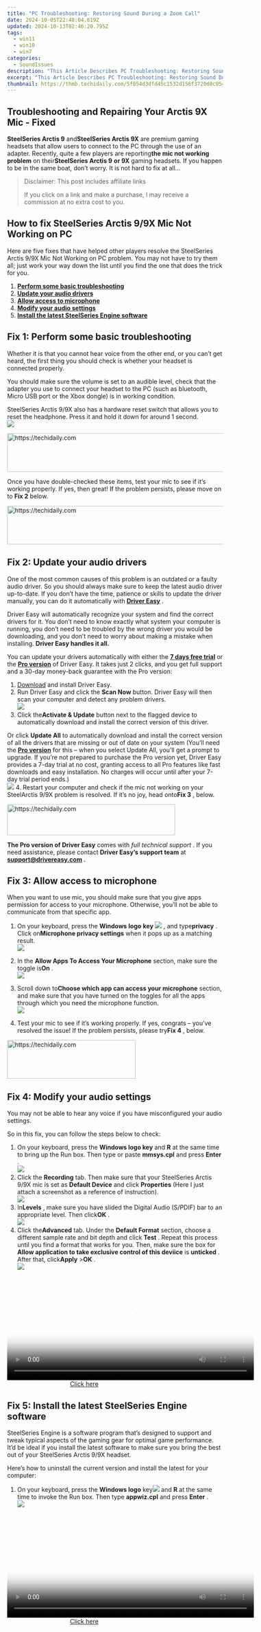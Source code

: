 ```yaml
---
title: "PC Troubleshooting: Restoring Sound During a Zoom Call"
date: 2024-10-05T22:48:04.619Z
updated: 2024-10-13T02:46:20.795Z
tags:
  - win11
  - win10
  - win7
categories:
  - SoundIssues
description: "This Article Describes PC Troubleshooting: Restoring Sound During a Zoom Call"
excerpt: "This Article Describes PC Troubleshooting: Restoring Sound During a Zoom Call"
thumbnail: https://thmb.techidaily.com/5f054d3dfd45c1532d156f3720d0c9546d3d3042842f99d6ad1737f5e8cdf8a9.jpg
---
```


## Troubleshooting and Repairing Your Arctis 9X Mic - Fixed

**SteelSeries Arctis 9** and**SteelSeries Arctis 9X** are premium gaming headsets that allow users to connect to the PC through the use of an adapter. Recently, quite a few players are reporting**the mic not working problem** on their**SteelSeries Arctis 9** **or 9X** gaming headsets. If you happen to be in the same boat, don’t worry. It is not hard to fix at all…

>  Disclaimer: This post includes affiliate links
>
>  If you click on a link and make a purchase, I may receive a commission at no extra cost to you.
>

## How to fix SteelSeries Arctis 9/9X Mic Not Working on PC

 Here are five fixes that have helped other players resolve the SteelSeries Arctis 9/9X Mic Not Working on PC problem. You may not have to try them all; just work your way down the list until you find the one that does the trick for you.

1. **[Perform some basic troubleshooting](https://tools.techidaily.com/drivereasy/download/)**
2. **[Update your audio drivers](https://tools.techidaily.com/drivereasy/download/)**
3. **[Allow access to microphone](https://tools.techidaily.com/drivereasy/download/)**
4. **[Modify your audio settings](https://tools.techidaily.com/drivereasy/download/)**
5. **[Install the latest SteelSeries Engine software](https://tools.techidaily.com/drivereasy/download/)**

## Fix 1: Perform some basic troubleshooting

 Whether it is that you cannot hear voice from the other end, or you can’t get heard, the first thing you should check is whether your headset is connected properly.

 You should make sure the volume is set to an audible level, check that the adapter you use to connect your headset to the PC (such as bluetooth, Micro USB port or the Xbox dongle) is in working condition.

 SteelSeries Arctis 9/9X also has a hardware reset switch that allows you to reset the headphone. Press it and hold it down for around 1 second.  
![](https://images.drivereasy.com/wp-content/uploads/2021/04/arctis9.png)

<!-- affiliate ads begin -->
<a href="https://appsumo.8odi.net/c/5597632/2037358/7443" target="_top" id="2037358">
  <img src="//a.impactradius-go.com/display-ad/7443-2037358" border="0" alt="https://techidaily.com" width="728" height="90"/>
</a>
<img height="0" width="0" src="https://appsumo.8odi.net/i/5597632/2037358/7443" style="position:absolute;visibility:hidden;" border="0" />
<!-- affiliate ads end -->

 Once you have double-checked these items, test your mic to see if it’s working properly. If yes, then great! If the problem persists, please move on to **Fix 2** below.

<!-- affiliate ads begin -->
<a href="https://zebaoaffiliateprogram.pxf.io/c/5597632/2137972/21526" target="_top" id="2137972">
  <img src="//a.impactradius-go.com/display-ad/21526-2137972" border="0" alt="https://techidaily.com" width="728" height="90"/>
</a>
<img height="0" width="0" src="https://zebaoaffiliateprogram.pxf.io/i/5597632/2137972/21526" style="position:absolute;visibility:hidden;" border="0" />
<!-- affiliate ads end -->

## Fix 2: Update your audio drivers

 One of the most common causes of this problem is an outdated or a faulty audio driver. So you should always make sure to keep the latest audio driver up-to-date. If you don’t have the time, patience or skills to update the driver manually, you can do it automatically with **[Driver Easy](https://tools.techidaily.com/drivereasy/download/)**  .

 Driver Easy will automatically recognize your system and find the correct drivers for it. You don’t need to know exactly what system your computer is running, you don’t need to be troubled by the wrong driver you would be downloading, and you don’t need to worry about making a mistake when installing. **Driver Easy handles it all.**

 You can update your drivers automatically with either the [**7 days free trial**](https://tools.techidaily.com/drivereasy/download/) or the [**Pro version**](https://tools.techidaily.com/drivereasy/download/) of Driver Easy. It takes just 2 clicks, and you get full support and a 30-day money-back guarantee with the Pro version:

1. [Download](https://tools.techidaily.com/drivereasy/download/) and install Driver Easy.
2. Run Driver Easy and click the **Scan Now** button. Driver Easy will then scan your computer and detect any problem drivers.  
![](https://www.drivereasy.com/wp-content/uploads/2020/10/6_0_scan-now.jpg)
3. Click the**Activate & Update** button next to the flagged device to automatically download and install the correct version of this driver.  

 Or click **Update All** to automatically download and install the correct version of all the drivers that are missing or out of date on your system (You’ll need the **[Pro version](https://tools.techidaily.com/drivereasy/download/)**  for this – when you select Update All, you’ll get a prompt to upgrade. If you’re not prepared to purchase the Pro version yet, Driver Easy provides a 7-day trial at no cost, granting access to all Pro features like fast downloads and easy installation. No charges will occur until after your 7-day trial period ends.)  
![](https://www.drivereasy.com/wp-content/uploads/2024/05/Realtek-High-Definition-Audio.jpg)
4. Restart your computer and check if the mic not working on your SteelArctis 9/9X problem is resolved. If it’s no joy, head onto**Fix 3** , below.

<!-- affiliate ads begin -->
<a href="https://aligracehair.sjv.io/c/5597632/2135403/19272" target="_top" id="2135403">
  <img src="//a.impactradius-go.com/display-ad/19272-2135403" border="0" alt="https://techidaily.com" width="392" height="72"/>
</a>
<img height="0" width="0" src="https://aligracehair.sjv.io/i/5597632/2135403/19272" style="position:absolute;visibility:hidden;" border="0" />
<!-- affiliate ads end -->

**The Pro version of Driver Easy** comes with _full technical support_ . If you need assistance, please contact **Driver Easy’s support team** at **[support@drivereasy.com](https://tools.techidaily.com/drivereasy/download/) .**

## Fix 3: Allow access to microphone

 When you want to use mic, you should make sure that you give apps permission for access to your microphone. Otherwise, you’ll not be able to communicate from that specific app.

1. On your keyboard, press the **Windows** **logo** **key** ![](https://images.drivereasy.com/wp-content/uploads/2020/08/Windows-logo-key.png) , and type**privacy** . Click on**Microphone privacy settings** when it pops up as a matching result.  
![](https://images.drivereasy.com/wp-content/uploads/2021/04/12.png)

2. In the **Allow Apps To Access Your Microphone** section, make sure the toggle is**On** .  
![](https://images.drivereasy.com/wp-content/uploads/2021/04/2-16.png)
3. Scroll down to**Choose which app can access your microphone** section, and make sure that you have turned on the toggles for all the apps through which you need the microphone function.  
![](https://images.drivereasy.com/wp-content/uploads/2021/04/3-7.png)
4. Test your mic to see if it’s working properly. If yes, congrats – you’ve resolved the issue! If the problem persists, please try**Fix 4** , below.

<!-- affiliate ads begin -->
<a href="https://aligracehair.sjv.io/c/5597632/2012401/19272" target="_top" id="2012401">
  <img src="//a.impactradius-go.com/display-ad/19272-2012401" border="0" alt="https://techidaily.com" width="300" height="90"/>
</a>
<img height="0" width="0" src="https://aligracehair.sjv.io/i/5597632/2012401/19272" style="position:absolute;visibility:hidden;" border="0" />
<!-- affiliate ads end -->

## Fix 4: Modify your audio settings

 You may not be able to hear any voice if you have misconfigured your audio settings.

So in this fix, you can follow the steps below to check:

1. On your keyboard, press the **Windows logo key** and **R**  at the same time to bring up the Run box. Then type or paste **mmsys.cpl** and press **Enter** .  
![](https://images.drivereasy.com/wp-content/uploads/2021/04/mmsys.cpl_.png)
2. Click the **Recording** tab. Then make sure that your SteelSeries Arctis 9/9X mic is set as **Default Device** and click **Properties** (Here I just attach a screenshot as a reference of instruction).  
![](https://images.drivereasy.com/wp-content/uploads/2021/04/1-17.png)
3. In**Levels** , make sure you have slided the Digital Audio (S/PDIF) bar to an appropriate level. Then click**OK** .  
![](https://images.drivereasy.com/wp-content/uploads/2021/04/123.png)
4. Click the**Advanced** tab. Under the **Default Format** section, choose a different sample rate and bit depth and click **Test** . Repeat this process until you find a format that works for you. Then, make sure the box for **Allow application to take exclusive control of this deviice** is **unticked** . After that, click**Apply** \>**OK** .  
![](https://images.drivereasy.com/wp-content/uploads/2021/04/1234-3.png)

<!-- affiliate ads begin -->
<span id="1983545">
					<video width="576" height="240" style="cursor:pointer"
           poster="//a.impactradius-go.com/display-clicktoplayimage/1983545.png"
           onclick="if(!this.playClicked){this.play();this.setAttribute('controls',true);this.playClicked=true;}">
	   <source src="//a.impactradius-go.com/display-ad/22993-1983545">
	   <img src="//a.impactradius-go.com/display-clicktoplayimage/1983545.png" style="border: none; height: 100%; width: 100%; object-fit: contain">
	</video>
	<div style="width:360px;text-align:center"><a href="javascript:window.open(decodeURIComponent('https%3A%2F%2Fhomestyler.sjv.io%2Fc%2F5597632%2F1983545%2F22993'), '_blank');void(0);">Click here</a></div>
</span>
<img height="0" width="0" src="https://imp.pxf.io/i/5597632/1983545/22993" style="position:absolute;visibility:hidden;" border="0" />
<!-- affiliate ads end -->

## Fix 5: Install the latest SteelSeries Engine software

 SteelSeries Engine is a software program that’s designed to support and tweak typical aspects of the gaming gear for optimal game performance. It’d be ideal if you install the latest software to make sure you bring the best out of your SteelSeries Arctis 9/9X headset.

 Here’s how to uninstall the current version and install the latest for your computer:

1. On your keyboard, press the **Windows logo** key![](https://images.drivereasy.com/wp-content/uploads/2020/08/Windows-logo-key.png) and **R** at the same time to invoke the Run box. Then type **appwiz.cpl** and press **Enter** .  
![](https://images.drivereasy.com/wp-content/uploads/2021/04/1-16.png)

<!-- affiliate ads begin -->
<span id="1983473">
					<video width="576" height="240" style="cursor:pointer"
           poster="//a.impactradius-go.com/display-clicktoplayimage/1983473.png"
           onclick="if(!this.playClicked){this.play();this.setAttribute('controls',true);this.playClicked=true;}">
	   <source src="//a.impactradius-go.com/display-ad/22993-1983473">
	   <img src="//a.impactradius-go.com/display-clicktoplayimage/1983473.png" style="border: none; height: 100%; width: 100%; object-fit: contain">
	</video>
	<div style="width:360px;text-align:center"><a href="javascript:window.open(decodeURIComponent('https%3A%2F%2Fhomestyler.sjv.io%2Fc%2F5597632%2F1983473%2F22993'), '_blank');void(0);">Click here</a></div>
</span>
<img height="0" width="0" src="https://imp.pxf.io/i/5597632/1983473/22993" style="position:absolute;visibility:hidden;" border="0" />
<!-- affiliate ads end -->

<!-- affiliate ads begin -->
<span id="1424533">
					<video width="864" height="1536" style="cursor:pointer"
           poster="//a.impactradius-go.com/display-clicktoplayimage/1424533.png"
           onclick="if(!this.playClicked){this.play();this.setAttribute('controls',true);this.playClicked=true;}">
	   <source src="//a.impactradius-go.com/display-ad/16446-1424533">
	   <img src="//a.impactradius-go.com/display-clicktoplayimage/1424533.png" style="border: none; height: 100%; width: 100%; object-fit: contain">
	</video>
	<div style="width:540px;text-align:center"><a href="javascript:window.open(decodeURIComponent('https%3A%2F%2Flaganoo.pxf.io%2Fc%2F5597632%2F1424533%2F16446'), '_blank');void(0);">Click here</a></div>
</span>
<img height="0" width="0" src="https://imp.pxf.io/i/5597632/1424533/16446" style="position:absolute;visibility:hidden;" border="0" />
<!-- affiliate ads end -->

2. Right-click on **SteelSeries Engine** and click **Uninstall** .

3. Navigate to[**SteelSeries Engine page**](https://steelseries.com/engine) . Then choose the download that’s corresponding to your version of Operating System.  
![](https://images.drivereasy.com/wp-content/uploads/2021/04/2-15.png)
4. Once complete, run this executable file and follow the on-screen instructions to install Engine.
5. Restart your computer for the changes to take effect.
6. Try your Steel Arctis 9 or 9X headphone to see if the microphone function is restored.

---

 That’s it – hopefully this post helped. If you have any questions, ideas or suggestions, you’re more than welcome to leave us a comment below.

* [microphone](https://tools.techidaily.com/drivereasy/download/)

<ins class="adsbygoogle"
     style="display:block"
     data-ad-format="autorelaxed"
     data-ad-client="ca-pub-7571918770474297"
     data-ad-slot="1223367746"></ins>

<ins class="adsbygoogle"
     style="display:block"
     data-ad-client="ca-pub-7571918770474297"
     data-ad-slot="8358498916"
     data-ad-format="auto"
     data-full-width-responsive="true"></ins>

<span class="atpl-alsoreadstyle">Also read:</span>
<div><ul>
<li><a href="https://facebook-videos.techidaily.com/new-2024-approved-capture-and-store-fb-conversations-best-methods-summarized/"><u>[New] 2024 Approved Capture & Store FB Conversations - Best Methods Summarized</u></a></li>
<li><a href="https://tiktok-video-recordings.techidaily.com/new-smooth-steps-top-20-chill-out-country-hits-for-grooving-tiktok/"><u>[New] Smooth Steps Top 20 Chill-Out Country Hits for Grooving (TikTok)</u></a></li>
<li><a href="https://youtube-data.techidaily.com/ed-in-2024-from-scripts-to-screen-making-youtube-splits/"><u>[Updated] In 2024, From Scripts to Screen Making YouTube Splits</u></a></li>
<li><a href="https://extra-resources.techidaily.com/2024-approved-a-closer-look-at-the-vegaspro-19-makeover/"><u>2024 Approved A Closer Look at the VegasPro '19 Makeover</u></a></li>
<li><a href="https://vp-tips.techidaily.com/2024-approved-intova-edge-x-action-camera-review/"><u>2024 Approved Intova Edge X Action Camera Review</u></a></li>
<li><a href="https://sound-issues.techidaily.com/1723016208450-astro-a50-mic-issues-heres-how-you-can-get-it-working-again/"><u>Astro A50 Mic Issues? Here's How You Can Get It Working Again!</u></a></li>
<li><a href="https://sound-issues.techidaily.com/fixing-intermittent-audio-problems-on-your-pc-running-windows-groverbase/"><u>Fixing Intermittent Audio Problems on Your PC Running Windows Grover_base</u></a></li>
<li><a href="https://sound-issues.techidaily.com/hearthstone-troubleshooting-eliminating-the-games-noise-problem-once-and-for-all/"><u>Hearthstone Troubleshooting: Eliminating the Game's Noise Problem Once and For All</u></a></li>
<li><a href="https://sound-issues.techidaily.com/how-to-fix-audio-problems-with-headphones-in-windows-7-systems/"><u>How To Fix Audio Problems with Headphones in Windows 7 Systems</u></a></li>
<li><a href="https://tech-revival.techidaily.com/mastering-chatgpt-essential-tips-and-strategies-from-openai/"><u>Mastering ChatGPT: Essential Tips & Strategies From OpenAI</u></a></li>
<li><a href="https://sound-issues.techidaily.com/revive-your-voice-chat-in-call-of-dutys-black-ops-cold-war-solutions-at-hand/"><u>Revive Your Voice Chat in Call of Duty's Black Ops Cold War: Solutions at Hand</u></a></li>
<li><a href="https://sim-unlock.techidaily.com/sim-unlock-honor-play-8t-phones-without-code-2-ways-to-remove-android-sim-lock-by-drfone-android/"><u>Sim Unlock Honor Play 8T Phones without Code 2 Ways to Remove Android Sim Lock</u></a></li>
<li><a href="https://sound-issues.techidaily.com/solutions-for-connectivity-problems-with-your-blue-yeti-mic/"><u>Solutions for Connectivity Problems with Your Blue Yeti Mic</u></a></li>
<li><a href="https://some-guidance.techidaily.com/the-best-free-speech-to-text-apps-on-mac-you-might-missed-for-2024/"><u>The Best Free Speech to Text Apps on Mac You Might Missed for 2024</u></a></li>
<li><a href="https://sound-issues.techidaily.com/trouble-with-your-blue-yeti-here-are-solutions-to-get-it-recognized-again/"><u>Trouble with Your Blue Yeti? Here Are Solutions to Get It Recognized Again</u></a></li>
<li><a href="https://sound-issues.techidaily.com/troubleshooting-steps-to-repair-non-functional-microphone-on-the-turtle-beach-elite-atlas/"><u>Troubleshooting Steps to Repair Non-Functional Microphone on the Turtle Beach Elite Atlas</u></a></li>
<li><a href="https://hardware-help.techidaily.com/update-your-intel-hd-graphics-4400-drivers-now/"><u>Update Your Intel HD Graphics 4400 Drivers Now!</u></a></li>
</ul></div>

